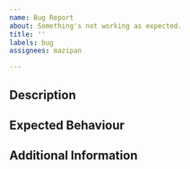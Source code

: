 ```yaml
---
name: Bug Report
about: Something's not working as expected.
title: ''
labels: bug
assignees: mazipan

---
```


## Description

<!-- Describe the issue that you're seeing. -->

## Expected Behaviour

<!-- What should've happened? -->

## Additional Information

<!-- (Optional) Any additional info that you think might come in handy for debugging. -->
